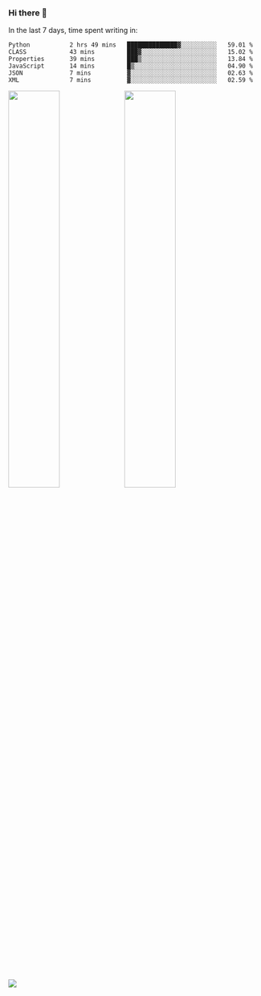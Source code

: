 ### Hi there 👋

In the last 7 days, time spent writing in:

<!--START_SECTION:waka-->

```text
Python           2 hrs 49 mins   ██████████████▓░░░░░░░░░░   59.01 %
CLASS            43 mins         ███▓░░░░░░░░░░░░░░░░░░░░░   15.02 %
Properties       39 mins         ███▒░░░░░░░░░░░░░░░░░░░░░   13.84 %
JavaScript       14 mins         █▒░░░░░░░░░░░░░░░░░░░░░░░   04.90 %
JSON             7 mins          ▓░░░░░░░░░░░░░░░░░░░░░░░░   02.63 %
XML              7 mins          ▓░░░░░░░░░░░░░░░░░░░░░░░░   02.59 %
```

<!--END_SECTION:waka-->

<img src="https://wakatime.com/share/@jimtje/5d0c92de-08f8-4a72-8f2f-6a9693d1e318.svg" width=45% height=45%> <img src="https://wakatime.com/share/@jimtje/501498ae-bda5-4da7-a89d-b40bcdd5556d.svg" width=45% height=45%>

![](https://hit.yhype.me/github/profile?user_id=43537315)
